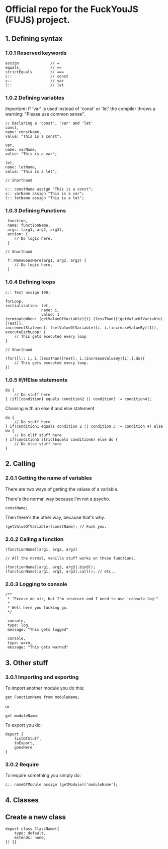 # Official repo for the FuckYouJS (FUJS) project.

## 1. Defining syntax

### 1.0.1 Reserved keywords

```
assign              // =
equals,             // ==
strictEquals        // ===
c::                 // const
v::                 // var
l::                 // let
```

### 1.0.2 Defining variables

_Important_: If 'var' is used instead of 'const' or 'let' the compiler throws a warning: "Please use common sense".

```
// Declaring a 'const', 'var' and 'let'
const,
name: constName,
value: "This is a const";

var,
name: varName,
value: "This is a var";

let,
name: letName,
value: "This is a let";

// Shorthand

c:: constName assign "This is a const";
v:: varName assign "This is a var";
l:: letName assign "This is a let";
```

### 1.0.3 Defining Functions

```
 function,
 name: functionName,
 args: [arg1, arg2, arg3],
 action: {
    // Do logic here.
 }

// Shorthand

 f::NameGoesHere(arg1, arg2, arg3) {
    // Do logic here.
 }
```

### 1.0.4 Defining loops

```
c:: Test assign 100;

forLoop,
initialization: let,
                name: i,
                value: 1
terminateWhen: (getValueOfVariable)[i].(lessThan)[(getValueOfVariable)[Test]],
incrementStatement: (setValueOfVariable)[i, i.(increaseValueBy)[1]),
executeEachLoop: {
    // This gets executed every loop
}

// Shorthand

(for)[l:: i; i.(lessThan)[Test]; i.(increaseValueBy)[1];].do({
    // This gets executed every loop.
})
```

### 1.0.5 If/IfElse statements

```
do {
    // Do stuff here
} (if)[condition1 equals condition2 || condition3 != condition4];
```

Chaining with an else if and else statement

```
do {
    // Do stuff here
} if(condition1 equals condition 2 || condition 3 != condition 4) else do {
    // Do elif stuff here
} if(condition5 strictEquals condition6) else do {
    // Do else stuff here
}
```

## 2. Calling

### 2.0.1 Getting the name of variables

There are two ways of getting the values of a variable.

There's the normal way because I'm not a psycho.

```
constName;
```

Then there's the other way, because that's why.

```
(getValueOfVariable)[constName]; // Fuck you.
```

### 2.0.2 Calling a function

```
(functionName)[arg1, arg2, arg3]

// All the normal, vanilla stuff works on these functions.

(functionName)[arg1, arg2, arg3].bind();
(functionName)[arg1, arg2, arg3].call(); // etc..
```

### 2.0.3 Logging to console

```
/**
 * "Excuse me sir, but I'm insecure and I need to use 'console.log'"
 *
 * Well here you fucking go.
 */

 console,
 type: log,
 message: "This gets logged"

 console,
 type: warn,
 message: "This gets warned"
```

## 3. Other stuff

### 3.0.1 Importing and exporting

To import another module you do this:

```
get FunctionName from moduleName;
```

or

```
get moduleName;
```

To export you do:

```
deport {
    listOfStuff,
    toExport,
    goesHere
}
```

### 3.0.2 Require

To require something you simply do:

```
c:: nameOfModule assign (getModule)['moduleName'];
```

## 4. Classes

## Create a new class

```
deport class ClassName({
    type: default,
    extends: none,
}) {}
```
